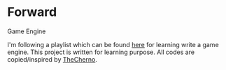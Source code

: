 # Forward
Game Engine

I'm following a playlist which can be found [here](https://www.youtube.com/playlist?list=PLlrATfBNZ98dC-V-N3m0Go4deliWHPFwT)
for learning write a game engine.
This project is written for learning purpose. All codes are copied/inspired by [TheCherno](https://www.youtube.com/user/TheChernoProject).
